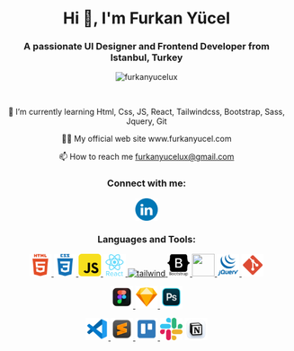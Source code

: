 <h1 align="center">Hi 👋, I'm Furkan Yücel</h1>

<h3 align="center">A passionate UI Designer and Frontend Developer from Istanbul, Turkey</h3>

<p align="center"> <img src="https://komarev.com/ghpvc/?username=furkanyucelux&label=Profile%20views&color=0e75b6&style=flat" alt="furkanyucelux" /> </p>

<p align="center"> <a href="https://twitter.com/" target="blank"><img src="https://img.shields.io/twitter/follow/?logo=twitter&style=for-the-badge" alt="" /></a></p>

<p align="center">
 🌱 I’m currently learning Html, Css, JS, React, Tailwindcss, Bootstrap, Sass, Jquery, Git
 </p>
 
<p align="center">
 👨‍💻 My official web site www.furkanyucel.com
 </p>
 
<p align="center">
 📫 How to reach me <a href="mailto:furkanyucelux@gmail.com">furkanyucelux@gmail.com</a>
</p>

<h3 align="center">Connect with me:</h3>

<p align="center">
<a href="https://linkedin.com/in/furkanyucel" target="blank"><img align="center" src="ikon/linkedin.png" width="40" height="40"/>      </a>
 
<!-- <a href="https://www.behance.net/yucelfurkan" target="blank"><img align="center" src="ikon/behance.png"/></a> -->
</p>

<h3 align="center">Languages and Tools:</h3>

<p align="center">
<a href="https://www.w3.org/html/" target="_blank" rel="noreferrer"> <img src="ikon/html_icon.png"  width="40" height="40"/>      </a><a href="https://www.w3schools.com/css/" target="_blank" rel="noreferrer"><img src="ikon/css_icon.png"  width="40" height="40"/>      </a><a href="https://developer.mozilla.org/en-US/docs/Web/JavaScript" target="_blank" rel="noreferrer"> <img src="ikon/javascript_icon.png" width="40" height="40"/>      </a>
 <a href="https://reactjs.org/" target="_blank" rel="noreferrer"> <img src="https://raw.githubusercontent.com/devicons/devicon/master/icons/react/react-original-wordmark.svg" alt="react" width="40" height="40"/> </a>
<a href="https://tailwindcss.com/" target="_blank" rel="noreferrer"> <img src="https://www.vectorlogo.zone/logos/tailwindcss/tailwindcss-icon.svg" alt="tailwind" width="40" height="40"/> </a>
<a href="https://getbootstrap.com" target="_blank" rel="noreferrer"> <img src="https://raw.githubusercontent.com/devicons/devicon/master/icons/bootstrap/bootstrap-plain-wordmark.svg" alt="bootstrap" width="40" height="40"/> </a>    <a href="https://sass-lang.com/guide" target="_blank" rel="noreferrer"> <img src="https://sass-lang.com/assets/img/logos/logo-b6e1ef6e.svg"  width="40" height="40"/>      </a>     <a href="https://jquery.com/" target="_blank" rel="noreferrer"> <img src="ikon/jquery_plain_icon_.png" width="40" height="40"/>      </a> <a href="https://git-scm.com/" target="_blank" rel="noreferrer"> <img src="ikon/git_icon.png" width="40" height="40"/>      </a>      </p>
<p align="center">
<a href="https://www.figma.com/" target="_blank" rel="noreferrer"> <img src="ikon/figma_icon.png" width="40" height="40"/>      </a><a href="https://www.sketch.com/" target="_blank" rel="noreferrer"><img src="ikon/sketch_icon.png" width="40" height="40"/>      </a><a href="https://www.photoshop.com/en" target="_blank" rel="noreferrer"><img src="ikon/adobe_photoshop_icon.png" width="40" height="40"/>      </a></p>
<p align="center">
<a href="https://vscode.dev/" target="_blank" rel="noreferrer"> <img src="ikon/vscode.png" width="40" height="40"/>      </a>
<a href="https://www.sublimetext.com//" target="_blank" rel="noreferrer"> <img src="ikon/sublime.png" width="40" height="40"/>      </a>
<a href="https://trello.com" target="_blank" rel="noreferrer"><img src="ikon/trello_icon.png" width="40" height="40"/> </a><a href="https://slack.com" target="_blank" rel="noreferrer"><img src="ikon/slack_icon.png" width="40" height="40"/></a> <a href="https://www.notion.so/" target="_blank" rel="noreferrer"><img src="ikon/notion_icon.png" width="40" height="40"/></a></p>
